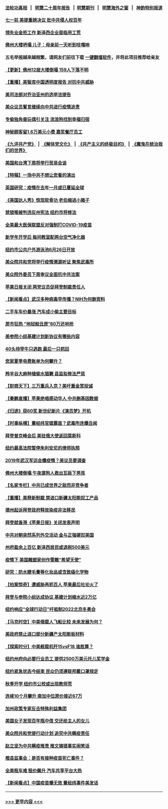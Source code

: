 #### [法轮功真相](https://github.com/gfw-breaker/truth/blob/master/README.md?t=0) &nbsp;&nbsp;|&nbsp;&nbsp; [明慧二十周年报告](https://github.com/gfw-breaker/mh-reports/blob/master/README.md?t=0) &nbsp;&nbsp;|&nbsp;&nbsp;[明慧期刊](https://github.com/gfw-breaker/mh-qikan) &nbsp;&nbsp;|&nbsp;&nbsp; [明慧海外之窗](https://github.com/gfw-breaker/mh-news/blob/master/README.md?t=0) &nbsp;&nbsp;|&nbsp;&nbsp; [神韵特别报道](https://github.com/gfw-breaker/mh-news/blob/master/shenyun.md?t=0)
#### [七一前 美提重磅决议 批中共侵人权百年](../pages/nsc412/n13048047.md?t=06260502) 
#### [领失业金拒工作 新泽西企业面临用工荒](../pages/nsc412/n13046132.md?t=06260502) 
#### [佛州大楼坍塌 儿子：母亲前一天听到吱嘎响](../pages/nsc412/n13047857.md?t=06260502) 
#### 五毛举报越来越频繁，请网友们前往下载 [一键翻墙软件](https://github.com/gfw-breaker/ssr-accounts)，并将此项目推荐给亲友
#### [【更新】佛州12层大楼倒塌 159人下落不明](../pages/nsc412/n13044859.md?t=06260502) 
#### [【重播】美智库中国透明度报告 对抗中共威胁](../pages/nsc412/n13047941.md?t=06260502) 
#### [美司法部对乔治亚州的选举法提告](../pages/nsc412/n13047950.md?t=06260502) 
#### [美众议员誓言继续向中共进行疫情追责](../pages/nsc412/n13047641.md?t=06260502) 
#### [专偷独角兽玩偶引关注 流浪狗找到幸福归宿](../pages/nsc412/n13047363.md?t=06260502) 
#### [神秘顾客留1.6万美元小费 嘉奖餐厅员工](../pages/nsc412/n13046556.md?t=06260502) 
#### [《九评共产党》](https://github.com/begood0513/9ping.md/blob/master/README.md) &nbsp;|&nbsp; [《解体党文化》](../../../../jtdwh.md/blob/master/README.md)  &nbsp;|&nbsp; [《共产主义的终极目的》](../../../../gczydzjmd.md/blob/master/README.md) &nbsp;|&nbsp; [《魔鬼在统治我们的世界》](../../../../mgztzwmdsj.md/blob/master/README.md) 
#### [美国和台湾下周将举行贸易会谈](../pages/nsc412/n13047653.md?t=06260502) 
#### [【特稿】一场中共不想让您看的演出](../pages/nsc412/n13046482.md?t=06260502) 
#### [英国研究：疫情在去年一月或已蔓延全球](../pages/nsc412/n13047305.md?t=06260502) 
#### [《美国达人秀》惊现软骨功 老伯缩进小箱子](../pages/nsc412/n13046693.md?t=06260502) 
#### [禁锁喉被判违反州宪法 纽约市将修法](../pages/nsc412/n13046409.md?t=06260502) 
#### [全美最大医保联盟反对强制打COVID-19疫苗](../pages/nsc412/n13046412.md?t=06260502) 
#### [新学年开学后 每间教室配两台空气净化器](../pages/nsc412/n13046301.md?t=06260502) 
#### [纽约市公共户外游泳池6月26日开放](../pages/nsc412/n13046323.md?t=06260502) 
#### [美众院共和党将举行疫情溯源听证 聚焦武毒所](../pages/nsc412/n13046081.md?t=06260502) 
#### [美众院外委员下周审议全面抗中共法案](../pages/nsc412/n13046188.md?t=06260502) 
#### [苹果日报关闭 两党议员促拜登制裁责任人](../pages/nsc412/n13046111.md?t=06260502) 
#### [【新闻看点】武汉多种病毒早传播？NIH为何删资料](../pages/nsc412/n13045778.md?t=06260502) 
#### [二手车车价暴涨 汽车成小偷主要目标](../pages/nsc412/n13046161.md?t=06260502) 
#### [房市狂热 “地狱般丑房”60万还哄抢](../pages/nsc412/n13046028.md?t=06260502) 
#### [美参院小组基建计划新协议有哪些内容](../pages/nsc412/n13045711.md?t=06260502) 
#### [40头待宰牛只逃跑 最后一只抓回](../pages/nsc412/n13046098.md?t=06260502) 
#### [您家夏季电费账单为何攀升？](../pages/nsc412/n13046014.md?t=06260502) 
#### [羚羊谷大麻种植偷水猖獗 县监拟修法严惩](../pages/nsc412/n13045947.md?t=06260502) 
#### [【财商天下】三万重兵入京？美吁重金赏投诚](../pages/nsc412/n13045139.md?t=06260502) 
#### [【秦鹏直播】苹果绝唱感动华人 中共删基因数据](../pages/nsc412/n13045812.md?t=06260502) 
#### [《归途》获60奖 新世纪新片《演员梦》开机](../pages/nsc412/n13045776.md?t=06260502) 
#### [【时事纵横】董经纬官媒露面？武毒所连爆丑闻](../pages/nsc412/n13045773.md?t=06260502) 
#### [拜登普京峰会后 美驻俄大使返回莫斯科](../pages/nsc412/n13045695.md?t=06260502) 
#### [纽约最高法院暂停朱利安尼的律师执照](../pages/nsc412/n13045687.md?t=06260502) 
#### [2019年武汉军运会爆疫情？美议员要调查](../pages/nsc412/n13045539.md?t=06260502) 
#### [佛州大楼倒塌 午夜遛狗人救出瓦砾下男孩](../pages/nsc412/n13045639.md?t=06260502) 
#### [【名家专栏】中共已成世界之敌而非竞争者](../pages/nsc412/n13044901.md?t=06260502) 
#### [【重播】美祭新制裁 禁进口新疆太阳能奴工产品](../pages/nsc412/n13045613.md?t=06260502) 
#### [德州起诉拜登政府释放染疫非法移民](../pages/nsc412/n13045182.md?t=06260502) 
#### [拜登就香港《苹果日报》关闭发表声明](../pages/nsc412/n13045469.md?t=06260502) 
#### [中共对朝突然系列外交活动 金与正强硬怼美国](../pages/nsc412/n13045363.md?t=06260502) 
#### [州府盈余上百亿 新泽西居民或退税500美元](../pages/nsc412/n13045381.md?t=06260502) 
#### [疫情下 美国雕塑家创作雪雕“希望天使”](../pages/nsc412/n13044798.md?t=06260502) 
#### [研究：防水睫毛膏等化妆品或含致癌化学物](../pages/nsc412/n13044689.md?t=06260502) 
#### [【拍案惊奇】遭威胁再抓百人 苹果最后社论火了](../pages/nsc412/n13043678.md?t=06260502) 
#### [拜登与参院小组达成协议 基建计划缩水近2万亿](../pages/nsc412/n13044960.md?t=06260502) 
#### [纽约响应“全球行动日”吁抵制2022北京冬奥会](../pages/nsc412/n13043637.md?t=06260502) 
#### [【马克时空】中美俄载人飞船比较 未来发展为何？](../pages/nsc412/n13044640.md?t=06260502) 
#### [美政府禁止进口部分新疆产太阳能板材料](../pages/nsc412/n13043308.md?t=06260502) 
#### [【探索时分】中美舰载机歼15vsF18 谁胜算？](../pages/nsc412/n13042993.md?t=06260502) 
#### [纽约州府向必要行业员工 提供2500万美元托儿奖学金](../pages/nsc412/n13043664.md?t=06260502) 
#### [纽约紧急状态今结束 民众仍须遵联邦戴口罩规定](../pages/nsc412/n13043669.md?t=06260502) 
#### [秋季开学 纽约市公校或出现教师荒](../pages/nsc412/n13043555.md?t=06260502) 
#### [连续10个月攀升 南加中位房价接近67万](../pages/nsc412/n13043851.md?t=06260502) 
#### [加州政策专家反击特殊利益集团](../pages/nsc412/n13043688.md?t=06260502) 
#### [美国女子发现百年瓶中信 交还给主人的女儿](../pages/nsc412/n13043617.md?t=06260502) 
#### [美众院共和党提行动计划 追究中共瞒疫责任](../pages/nsc412/n13043333.md?t=06260502) 
#### [赵立坚为中共瞒疫推责 推文搞错事实闹笑话](../pages/nsc412/n13043435.md?t=06260502) 
#### [橙县监事会：是否有接种疫苗死亡事件？](../pages/nsc412/n13043591.md?t=06260502) 
#### [全美租车难 租价飙升 汽车共享平台大热](../pages/nsc412/n13043475.md?t=06260502) 
#### [【新闻看点】中国疫苗爆无效 董经纬事件美发话](../pages/nsc412/n13043091.md?t=06260502) 

----
#### [ >>> 更早内容 <<< ](../indexes/nsc412-earlier.md)
